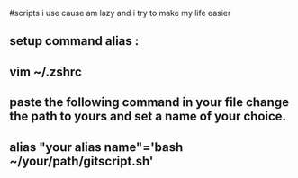 #scripts i use cause am lazy and i try to make my life easier 

setup command alias :
-------------------------
vim ~/.zshrc
------------------------
paste the following command in your file change the path to yours and set a name of your choice.
---------------------------------------------------------------
alias "your alias name"='bash ~/your/path/gitscript.sh'
-----------------------------------------------------------
